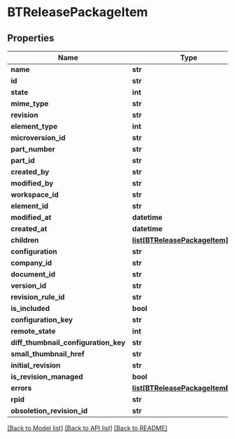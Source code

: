 # BTReleasePackageItem

## Properties
Name | Type | Description | Notes
------------ | ------------- | ------------- | -------------
**name** | **str** |  | [optional] 
**id** | **str** |  | [optional] 
**state** | **int** |  | [optional] 
**mime_type** | **str** |  | [optional] 
**revision** | **str** |  | [optional] 
**element_type** | **int** |  | [optional] 
**microversion_id** | **str** |  | [optional] 
**part_number** | **str** |  | [optional] 
**part_id** | **str** |  | [optional] 
**created_by** | **str** |  | [optional] 
**modified_by** | **str** |  | [optional] 
**workspace_id** | **str** |  | [optional] 
**element_id** | **str** |  | [optional] 
**modified_at** | **datetime** |  | [optional] 
**created_at** | **datetime** |  | [optional] 
**children** | [**list[BTReleasePackageItem]**](BTReleasePackageItem.md) |  | [optional] 
**configuration** | **str** |  | [optional] 
**company_id** | **str** |  | [optional] 
**document_id** | **str** |  | [optional] 
**version_id** | **str** |  | [optional] 
**revision_rule_id** | **str** |  | [optional] 
**is_included** | **bool** |  | [optional] 
**configuration_key** | **str** |  | [optional] 
**remote_state** | **int** |  | [optional] 
**diff_thumbnail_configuration_key** | **str** |  | [optional] 
**small_thumbnail_href** | **str** |  | [optional] 
**initial_revision** | **str** |  | [optional] 
**is_revision_managed** | **bool** |  | [optional] 
**errors** | [**list[BTReleasePackageItemError]**](BTReleasePackageItemError.md) |  | [optional] 
**rpid** | **str** |  | [optional] 
**obsoletion_revision_id** | **str** |  | [optional] 

[[Back to Model list]](../README.md#documentation-for-models) [[Back to API list]](../README.md#documentation-for-api-endpoints) [[Back to README]](../README.md)


